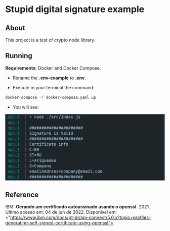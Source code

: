 # Stupid digital signature example
## About
This project is a test of crypto node library.

## Running
__Requirements:__ Docker and Docker Compose.

- Rename the __.env-example__ to __.env__.

- Execute in your terminal the command:
```sh
docker-compose -f docker-compose.yaml up
```
- You will see:

![execute](./docs/img/execute.png)

## Reference
IBM. __Gerando um certificado autoassinado usando o openssl__. 2021. Ultimo acesso em: 04 de jun de 2022. Disponível em: <"https://www.ibm.com/docs/pt-br/api-connect/5.0.x?topic=profiles-generating-self-signed-certificate-using-openssl">.